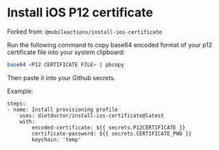 # Install iOS P12 certificate

Forked from: `@mobileactions/install-ios-certificate`

Run the following command to copy base64 encoded format of your p12 certificate file into your system clipboard:

```bash
base64 <P12 CERTIFICATE FILE> | pbcopy
```

Then paste it into your Github secrets.

Example: 

```
steps:
- name: Install provisioning profile
    uses: dietdoctor/install-ios-certificate@latest
    with:
        encoded-certificate: ${{ secrets.P12CERTIFICATE }}
        certificate-password: ${{ secrets.CERTIFICATE_PWD }}
        keychain: 'temp'
```
